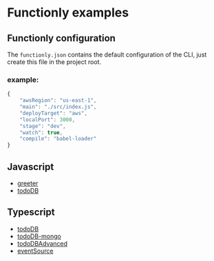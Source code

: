 # Functionly examples
## Functionly configuration
The `functionly.json` contains the default configuration of the CLI, just create this file in the project root.

### example:
```js
{
    "awsRegion": "us-east-1",
    "main": "./src/index.js",
    "deployTarget": "aws",
    "localPort": 3000,
    "stage": "dev",
    "watch": true,
    "compile": "babel-loader"
}
```

## Javascript
- [greeter](https://github.com/jaystack/functionly-examples/tree/master/greeter)
- [todoDB](https://github.com/jaystack/functionly-examples/tree/master/todoDB-es6)

## Typescript
- [todoDB](https://github.com/jaystack/functionly-examples/tree/master/todoDB)
- [todoDB-mongo](https://github.com/jaystack/functionly-examples/tree/master/todoDB-mongo)
- [todoDBAdvanced](https://github.com/jaystack/functionly-examples/tree/master/todoDBAdvanced)
- [eventSource](https://github.com/jaystack/functionly-examples/tree/master/eventSource)
